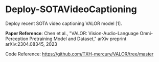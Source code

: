 # Deploy-SOTAVideoCaptioning

Deploy recent SOTA video captioning VALOR model [1].

**Paper Reference**: Chen et al., "VALOR: Vision-Audio-Language Omni-Perception Pretraining Model and Dataset," arXiv preprint arXiv:2304.08345, 2023

Code Reference: https://github.com/TXH-mercury/VALOR/tree/master